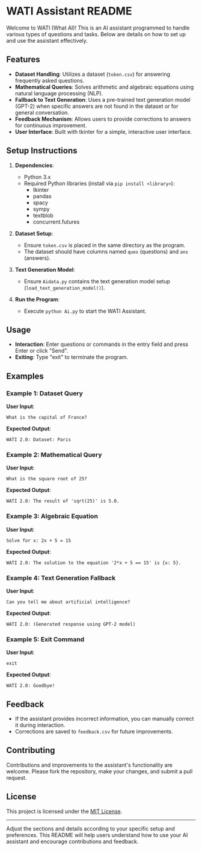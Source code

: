 # WATI Assistant README

Welcome to WATI (What AI)! This is an AI assistant programmed to handle various types of questions and tasks. Below are details on how to set up and use the assistant effectively.

## Features

- **Dataset Handling**: Utilizes a dataset (`token.csv`) for answering frequently asked questions.
- **Mathematical Queries**: Solves arithmetic and algebraic equations using natural language processing (NLP).
- **Fallback to Text Generation**: Uses a pre-trained text generation model (GPT-2) when specific answers are not found in the dataset or for general conversation.
- **Feedback Mechanism**: Allows users to provide corrections to answers for continuous improvement.
- **User Interface**: Built with tkinter for a simple, interactive user interface.

## Setup Instructions

1. **Dependencies**:
   - Python 3.x
   - Required Python libraries (install via `pip install <library>`):
     - tkinter
     - pandas
     - spacy
     - sympy
     - textblob
     - concurrent.futures

2. **Dataset Setup**:
   - Ensure `token.csv` is placed in the same directory as the program.
   - The dataset should have columns named `ques` (questions) and `ans` (answers).

3. **Text Generation Model**:
   - Ensure `Aidata.py` contains the text generation model setup (`load_text_generation_model()`).

4. **Run the Program**:
   - Execute `python Ai.py` to start the WATI Assistant.

## Usage

- **Interaction**: Enter questions or commands in the entry field and press Enter or click "Send".
- **Exiting**: Type "exit" to terminate the program.
## Examples

### Example 1: Dataset Query

**User Input**:  
```
What is the capital of France?
```

**Expected Output**:  
```
WATI 2.0: Dataset: Paris
```

### Example 2: Mathematical Query

**User Input**:  
```
What is the square root of 25?
```

**Expected Output**:  
```
WATI 2.0: The result of 'sqrt(25)' is 5.0.
```

### Example 3: Algebraic Equation

**User Input**:  
```
Solve for x: 2x + 5 = 15
```

**Expected Output**:  
```
WATI 2.0: The solution to the equation '2*x + 5 == 15' is {x: 5}.
```

### Example 4: Text Generation Fallback

**User Input**:  
```
Can you tell me about artificial intelligence?
```

**Expected Output**:  
```
WATI 2.0: (Generated response using GPT-2 model)
```

### Example 5: Exit Command

**User Input**:  
```
exit
```

**Expected Output**:  
```
WATI 2.0: Goodbye!
```

## Feedback

- If the assistant provides incorrect information, you can manually correct it during interaction.
- Corrections are saved to `feedback.csv` for future improvements.

## Contributing

Contributions and improvements to the assistant's functionality are welcome. Please fork the repository, make your changes, and submit a pull request.

## License

This project is licensed under the [MIT License](link-to-your-license-file).

---

Adjust the sections and details according to your specific setup and preferences. This README will help users understand how to use your AI assistant and encourage contributions and feedback.
